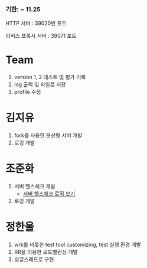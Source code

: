 ### 기한: ~ 11.25

HTTP 서버 : 39020번 포트

리버스 프록시 서버 : 39071 포트

# Team

1. version 1, 2 테스트 및 평가 기록
2. log 출력 및 파일로 저장
3. profile 수정

# 김지유

1. fork를 사용한 분산형 서버 개발
2. 로깅 개발

# 조준화

1. 서버 헬스체크 개발
   - [서버 헬스체크 로직 보기](./check.md)
2. 로깅 개발

# 정한울

1. wrk를 비롯한 test tool customizing, test 실행 환경 개발
2. RR을 이용한 로드밸런싱 개발
3. 싱글스레드로 구현
